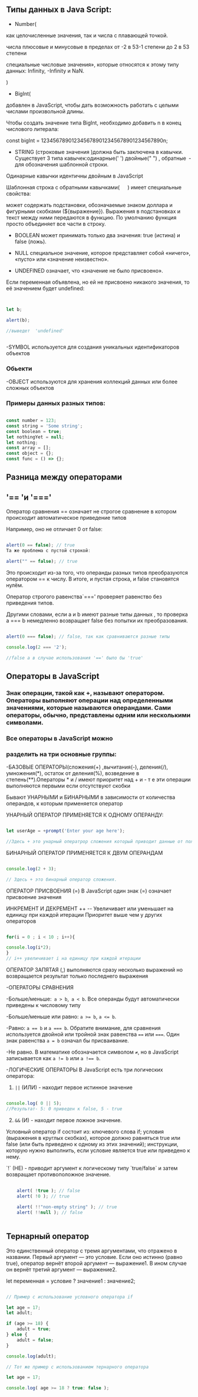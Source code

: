 ## Типы данных в Java Script:

</hr>

- Number(

 как целочисленные значения, так и числа с плавающей точкой.

 числа плюсовые и минусовые в пределах от -2 в 53-1 степени до 2 в 53 степени
 
 специальные числовые значения», которые относятся к этому типу данных: Infinity, -Infinity и NaN.
 
  )
  
 - BigInt(

добавлен в JavaScript, чтобы дать возможность работать с целыми числами произвольной длины.

Чтобы создать значение типа BigInt, необходимо добавить n в конец числового литерала:

const bigInt = 1234567890123456789012345678901234567890n;

- STRING (строковые значения )должна быть заключена в кавычки.
Cуществует 3 типа кавычек:одинарные(' ') двойные(" ") , обратные` `- для обозначения шаблонной строки.

Одинарные кавычки  идентичны двойным в JavaScript

Шаблонная строка с обратными кавычками(`   `) имеет специальные свойства:

может содержать подстановки, обозначаемые знаком доллара и фигурными скобками (${выражение}). Выражения в подстановках и текст между ними передаются в функцию. По умолчанию функция просто объединяет все части в строку.

- BOOLEAN  может принимать только два значения: true (истина) и false (ложь).

- NULL специальное значение, которое представляет собой «ничего», «пусто» или «значение неизвестно».

- UNDEFINED означает, что «значение не было присвоено».

Если переменная объявлена, но ей не присвоено никакого значения, то её значением будет undefined:

```js


let b;

alert(b);

//выведет  'undefined'



```

-SYMBOL используется для создания уникальных идентификаторов объектов

### Обьекти 
-OBJECT используются для хранения коллекций данных или более сложных объектов

### Примеры данных разных типов:

```js

const number = 123;
const string = 'Some string';
const boolean = true;
let nothingYet = null;
let nothing;
const array = [];
const object = {};
const func = () => {};

```

## Разница между операторами 

##                '== 'и '==='

Оператор сравнения == означает не строгое сравнение в котором происходит автоматическое приведение типов

 Например, оно не отличает 0 от false:
 
 ```js

alert(0 == false); // true
Та же проблема с пустой строкой:

alert("" == false); // true

```

Это происходит из-за того, что операнды разных типов преобразуются оператором == к числу. В итоге, и пустая строка, и false становятся нулём.

Оператор строгого равенства`===' проверяет равенство без приведения типов.

Другими словами, если a и b имеют разные типы данных , то проверка a === b немедленно возвращает false без попытки их преобразования.

```js

alert(0 === false); // false, так как сравниваются разные типы

console.log(2 === '2');

//false а в случае использования '==' было бы 'true'


```

## Операторы в JavaScript

### Знак операции, такой как +, называют оператором. Операторы выполняют операции над определенными значениями, которые называются операндами. Сами операторы, обычно, представлены одним или несколькими символами. 

### Все операторы в JavaScript можно
### разделить на три основные группы:

-БАЗОВЫЕ ОПЕРАТОРЫ(сложения(+) ,вычитания(-), деления(/), умножения(*), остаток от деления(%), возведение в степень(**).Операторы * и / имеют приоритет над + и - т е эти операции выполняются первыми если отсутствуют скобки 

Бывают УНАРНЫМИ и БИНАРНЫМИ  в зависимости от количества операндов, к которым применяется оператор

УНАРНЫЙ ОПЕРАТОР ПРИМЕНЯЕТСЯ К ОДНОМУ ОПЕРАНДУ:

```js

let userAge = +prompt('Enter your age here');

//Здесь + это унарный оператрор сложения который приводит данные от пользователя к числовому типу.

```
БИНАРНЫЙ ОПЕРАТОР ПРИМЕНЯЕТСЯ К ДВУМ ОПЕРАНДАМ

```js

console.log(2 + 3);

// Здесь + это бинарный оператор сложения.

```

ОПЕРАТОР ПРИСВОЕНИЯ (=) В JavaScript один знак (=) означает присвоение значения 

ИНКРЕМЕНТ И ДЕКРЕМЕНТ  ++ -- Увеличивает или уменьшает на единицу  при каждой итерации Приоритет выше чем у других операторов
 
 ```js
 
 for(i = 0 ; i < 10 ; i++){
 
 console.log(i*2);
 }
 // i++ увеличивает i на единицу при каждой итерации
 
```

ОПЕРАТОР ЗАПЯТАЯ (,) выполняются сразу несколько выражений но возвращается результат только последнего выражения


-ОПЕРАТОРЫ СРАВНЕНИЯ

 -Больше/меньше:` a > b`,` a < b`. Все операнды будут автоматически приведены к числовому типу


-Больше/меньше или равно: `a >= b`, `a <= b`.


-Равно: `a == b` и `a === b`. Обратите внимание, для    сравнения используется двойной или тройной знак равенства `==` или `===`. Один знак равенства `a = b` означал бы присваивание.


-Не равно. В математике обозначается символом `≠`, но в   JavaScript записывается как `a != b` или `a !== b`.

</hr>

-ЛОГИЧЕСКИЕ ОПЕРАТОРЫ
В JavaScript есть три логических оператора:

1. `||` (ИЛИ) - находит первое истинное значение

```js

console.log( 0 || 5);
//Результат- 5: 0 приведен к false, 5 - true

```

2. `&&` (И) - находит первое ложное значение.

</hr>

Условный оператор if состоит из: ключевого слова if; условия (выражения в круглых скобках), которое должно равняться true или false (или быть приведено к одному из этих значений); инструкции, которую нужно выполнить, если условие является true или приведено к нему.

</hr>
`!` (НЕ) - приводит аргумент к логическому типу `true/false` и затем возвращает противоположное значение.

```js
   
    alert( !true ); // false
    alert( !0 ); // true
   
    alert( !!"non-empty string" ); // true
    alert( !!null ); // false
    
   ```
</hr>

## Тернарный оператор 

Это единственный оператор с тремя аргументами, что отражено в названии. Первый аргумент — это условие. Если оно истинно (равно true), оператор вернёт второй аргумент — выражение1. В ином случае он вернёт третий аргумент — выражение2.

let переменная = условие ? значение1 : значение2;

```js 

// Пример с использование условного оператора if

let age = 17;
let adult;

if (age >= 18) {
	adult = true;
} else {
	adult = false;
}

console.log(adult);

// Тот же пример с использованием тернарного оператора

let age = 17;

console.log( age >= 18 ? true: false );

```
</hr>
